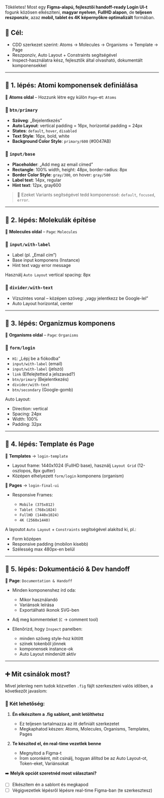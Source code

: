 Tökéletes! Most egy **Figma-alapú, fejlesztői handoff-ready Login UI-t** fogunk közösen elkészíteni, **magyar nyelven**, **FullHD alapon**, de **teljesen reszponzív**, azaz **mobil, tablet és 4K képernyőkre optimalizált** formában.

## 🎯 Cél:

* CDD szerkezet szerint: Atoms → Molecules → Organisms → Template → Page
* Reszponzív, Auto Layout + Constraints segítségével
* Inspect-használatra kész, fejlesztők által olvasható, dokumentált komponensekkel

---

## 🧱 1. lépés: Atomi komponensek definiálása

📍 **Atoms oldal** – Hozzunk létre egy külön `Page`-et: `Atoms`

### 🧩 `btn/primary`

* **Szöveg**: „Bejelentkezés”
* **Auto Layout**: vertical padding = 16px, horizontal padding = 24px
* **States**: `default`, `hover`, `disabled`
* **Text Style**: 16px, bold, white
* **Background Color Style**: `primary/600` (#0047AB)

### 🧩 `input/base`

* **Placeholder**: „Add meg az email címed”
* **Rectangle**: 100% width, height: 48px, border-radius: 8px
* **Border Color Style**: `gray/300`, on hover: `gray/500`
* **Label text**: 14px, regular
* **Hint text**: 12px, gray600

> 📌 Ezeket Variants segítségével tedd komponenssé: `default`, `focused`, `error`.

---

## 🧪 2. lépés: Molekulák építése

📍 **Molecules oldal** – `Page`: `Molecules`

### 🧬 `input/with-label`

* Label (pl. „Email cím”)
* Base input komponens (Instance)
* Hint text vagy error message

Használj `Auto Layout` vertical spacing: 8px

### 🧬 `divider/with-text`

* Vízszintes vonal – középen szöveg: „vagy jelentkezz be Google-lel”
* Auto Layout horizontal, center

---

## 🧩 3. lépés: Organizmus komponens

📍 **Organisms oldal** – `Page`: `Organisms`

### 🧬 `form/login`

* `H1`: „Lépj be a fiókodba”
* `input/with-label` (email)
* `input/with-label` (jelszó)
* `link` (Elfelejtetted a jelszavad?)
* `btn/primary` (Bejelentkezés)
* `divider/with-text`
* `btn/secondary` (Google-gomb)

Auto Layout:

* Direction: vertical
* Spacing: 24px
* Width: 100%
* Padding: 32px

---

## 🧰 4. lépés: Template és Page

📍 **Templates** → `login-template`

* Layout frame: 1440x1024 (FullHD base), használj `Layout Grid` (12-oszlopos, 8px gutter)
* Középen elhelyezett `form/login` komponens (organism)

📍 **Pages** → `login-final-ui`

* Responsive Frames:

  * `Mobile (375x812)`
  * `Tablet (768x1024)`
  * `FullHD (1440x1024)`
  * `4K (2560x1440)`

A layoutot `Auto Layout` + `Constraints` segítségével alakítsd ki, pl.:

* Form középen
* Responsive padding (mobilon kisebb)
* Szélesség max 480px-en belül

---

## 📝 5. lépés: Dokumentáció & Dev handoff

📍 **Page**: `Documentation & Handoff`

* Minden komponenshez írd oda:

  * Mikor használandó
  * Variánsok leírása
  * Exportálható ikonok SVG-ben
* Adj meg kommenteket (`C` → comment tool)
* Ellenőrizd, hogy `Inspect` panelben:

  * minden szöveg style-hoz kötött
  * színek tokenből jönnek
  * komponensek instance-ok
  * Auto Layout mindenütt aktív

---

## ➕ Mit csinálok most?

Mivel jelenleg nem tudok közvetlen `.fig` fájlt szerkeszteni valós időben, a következőt javaslom:

### 🔧 Két lehetőség:

1. **Én elkészítem a .fig sablont, amit letölthetsz**

   * Ez teljesen tartalmazza az itt definiált szerkezetet
   * Megkaphatod készen: Atoms, Molecules, Organisms, Templates, Pages

2. **Te készíted el, én real-time vezetlek benne**

   * Megnyitod a Figma-t
   * Írom soronként, mit csinálj, hogyan állítsd be az Auto Layout-ot, Token-eket, Variánsokat

➡️ **Melyik opciót szeretnéd most választani?**

* [ ] Elkészítem én a sablont és megkapod
* [ ] Végigvezetlek lépésről lépésre real-time Figma-ban (te szerkesztesz)
